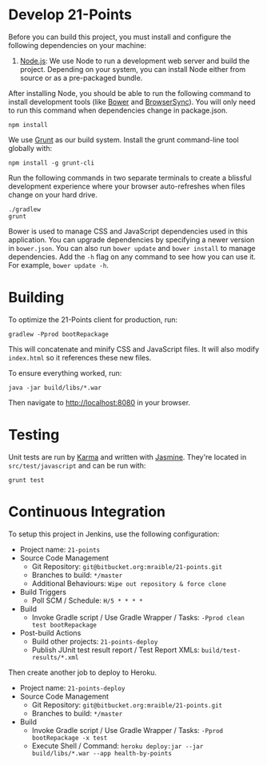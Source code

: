 # Develop 21-Points
Before you can build this project, you must install and configure the following dependencies on your machine:

1. [Node.js][]: We use Node to run a development web server and build the project. 
   Depending on your system, you can install Node either from source or as a pre-packaged bundle.
    
After installing Node, you should be able to run the following command to install development tools (like 
[Bower][] and [BrowserSync][]). You will only need to run this command when dependencies change in package.json.

    npm install
    
We use [Grunt][] as our build system. Install the grunt command-line tool globally with:
    
    npm install -g grunt-cli

Run the following commands in two separate terminals to create a blissful development experience where your browser 
auto-refreshes when files change on your hard drive.

    ./gradlew
    grunt

Bower is used to manage CSS and JavaScript dependencies used in this application. You can upgrade dependencies by 
specifying a newer version in `bower.json`. You can also run `bower update` and `bower install` to manage dependencies.
Add the `-h` flag on any command to see how you can use it. For example, `bower update -h`.

# Building

To optimize the 21-Points client for production, run:

    gradlew -Pprod bootRepackage
    
This will concatenate and minify CSS and JavaScript files. It will also modify `index.html` so it references
these new files. 
    
To ensure everything worked, run:

    java -jar build/libs/*.war
    
Then navigate to [http://localhost:8080](http://localhost:8080) in your browser.

# Testing

Unit tests are run by [Karma][] and written with [Jasmine][]. They're located in `src/test/javascript` and can be run with:

    grunt test 

# Continuous Integration

To setup this project in Jenkins, use the following configuration:

* Project name: `21-points`
* Source Code Management
  * Git Repository: `git@bitbucket.org:mraible/21-points.git`
  * Branches to build: `*/master`
  * Additional Behaviours: `Wipe out repository & force clone`
* Build Triggers
  * Poll SCM / Schedule: `H/5 * * * *`
* Build
  * Invoke Gradle script / Use Gradle Wrapper / Tasks: `-Pprod clean test bootRepackage`
* Post-build Actions
  * Build other projects: `21-points-deploy`
  * Publish JUnit test result report / Test Report XMLs: `build/test-results/*.xml`

Then create another job to deploy to Heroku.

* Project name: `21-points-deploy`
* Source Code Management
  * Git Repository: `git@bitbucket.org:mraible/21-points.git`
  * Branches to build: `*/master`
* Build
  * Invoke Gradle script / Use Gradle Wrapper / Tasks: `-Pprod bootRepackage -x test`
  * Execute Shell / Command: `heroku deploy:jar --jar build/libs/*.war --app health-by-points`

[Node.js]: https://nodejs.org/
[Bower]: http://bower.io/
[Grunt]: http://gruntjs.com/
[BrowserSync]: http://www.browsersync.io/
[Karma]: http://karma-runner.github.io/
[Jasmine]: http://jasmine.github.io/2.0/introduction.html
[Protractor]: https://angular.github.io/protractor/
